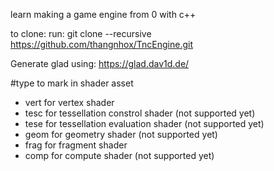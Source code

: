 learn making a game engine from 0 with c++

to clone:
run: git clone --recursive https://github.com/thangnhox/TncEngine.git

Generate glad using: https://glad.dav1d.de/

#type to mark in shader asset
* vert for vertex shader
* tesc for tessellation constrol shader             (not supported yet)
* tese for tessellation evaluation shader           (not supported yet)
* geom for geometry shader                          (not supported yet)
* frag for fragment shader
* comp for compute shader                           (not supported yet)
